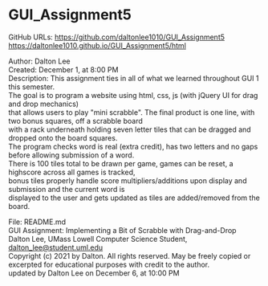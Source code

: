 # GUI_Assignment5

GitHub URLs: https://github.com/daltonlee1010/GUI_Assignment5<br>
             https://daltonlee1010.github.io/GUI_Assignment5/html<br>


Author: Dalton Lee<br>
Created: December 1, at 8:00 PM<br>
Description: This assignment ties in all of what we learned throughout GUI 1 this semester.<br>
The goal is to program a website using html, css, js (with jQuery UI for drag and drop mechanics)<br>
that allows users to play "mini scrabble". The final product is one line, with two bonus squares, off a scrabble board<br>
with a rack underneath holding seven letter tiles that can be dragged and dropped onto the board squares.<br>
The program checks word is real (extra credit), has two letters and no gaps before allowing submission of a word.<br>
There is 100 tiles total to be drawn per game, games can be reset, a highscore across all games is tracked,<br>
bonus tiles properly handle score multipliers/additions upon display and submission and the current word is<br>
displayed to the user and gets updated as tiles are added/removed from the board.<br>

File: README.md<br>
GUI Assignment: Implementing a Bit of Scrabble with Drag-and-Drop<br>
Dalton Lee, UMass Lowell Computer Science Student, dalton_lee@student.uml.edu<br>
Copyright (c) 2021 by Dalton. All rights reserved. May be freely copied or<br>
excerpted for educational purposes with credit to the author.<br>
updated by Dalton Lee on December 6, at 10:00 PM<br>
